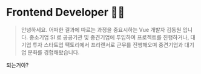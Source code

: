  # Frontend Developer 🤟🏻

> 안녕하세요. 어떠한 결과에 따르는 과정을 중요시하는 Vue 개발자 김동원 입니다.
> 중소기업 SI 로 공공기관 및 중견기업에 투입하여 프로젝트를 진행하거나, 대기업 투자 스타트업 팩토리에서 프리랜서로 근무를 진행해오며 
> 중견기업과 대기업 문화를 경험해왔습니다.

<div style="border: 1px solid wihte">
되는거야?
</div>
